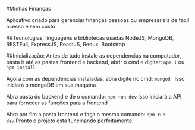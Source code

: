 #Minhas Finanças

Aplicativo criado para gerenciar finanças pessoas ou empresariais de facil acesso e sem custo

##Tecnologias, linguagens e bibliotecas usadas
NodeJS, MongoDB, RESTFull, ExpressJS, ReactJS, Redux, Bootstrap

##Inicialização:
Antes de tudo instale as dependencias na computador, basta ir até as pastas frontend e backend, abrir o cmd e digitar:
<CODE>npm i</CODE>
ou
<CODE>npm install</CODE>

Agora com as dependencias instaladas, abra digite no cmd:
<CODE>mongod </CODE>
Isso iniciará o mongoDB em sua maquina

Abra pasta do backend e de o comando:
<CODE>npm run dev</CODE>
Isso iniciará a API para fornecer as funções para a frontend

Abra por fim a pasta frontend e faça o mesmo comando:
<CODE>npm run dev</CODE>
Pronto o projeto esta funcinando perfeitamente.


